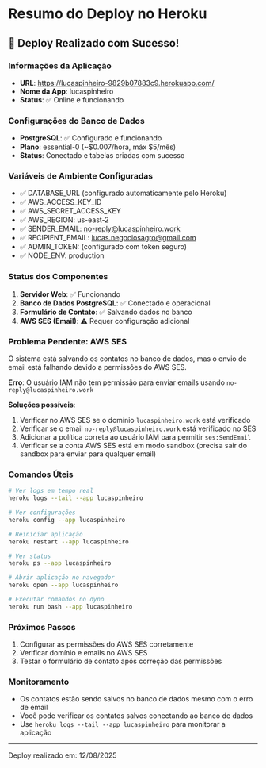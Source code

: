 # Resumo do Deploy no Heroku

## 🎉 Deploy Realizado com Sucesso!

### Informações da Aplicação
- **URL**: https://lucaspinheiro-9829b07883c9.herokuapp.com/
- **Nome da App**: lucaspinheiro
- **Status**: ✅ Online e funcionando

### Configurações do Banco de Dados
- **PostgreSQL**: ✅ Configurado e funcionando
- **Plano**: essential-0 (~$0.007/hora, máx $5/mês)
- **Status**: Conectado e tabelas criadas com sucesso

### Variáveis de Ambiente Configuradas
- ✅ DATABASE_URL (configurado automaticamente pelo Heroku)
- ✅ AWS_ACCESS_KEY_ID
- ✅ AWS_SECRET_ACCESS_KEY
- ✅ AWS_REGION: us-east-2
- ✅ SENDER_EMAIL: no-reply@lucaspinheiro.work
- ✅ RECIPIENT_EMAIL: lucas.negociosagro@gmail.com
- ✅ ADMIN_TOKEN: (configurado com token seguro)
- ✅ NODE_ENV: production

### Status dos Componentes
1. **Servidor Web**: ✅ Funcionando
2. **Banco de Dados PostgreSQL**: ✅ Conectado e operacional
3. **Formulário de Contato**: ✅ Salvando dados no banco
4. **AWS SES (Email)**: ⚠️ Requer configuração adicional

### Problema Pendente: AWS SES
O sistema está salvando os contatos no banco de dados, mas o envio de email está falhando devido a permissões do AWS SES.

**Erro**: O usuário IAM não tem permissão para enviar emails usando `no-reply@lucaspinheiro.work`

**Soluções possíveis**:
1. Verificar no AWS SES se o domínio `lucaspinheiro.work` está verificado
2. Verificar se o email `no-reply@lucaspinheiro.work` está verificado no SES
3. Adicionar a política correta ao usuário IAM para permitir `ses:SendEmail`
4. Verificar se a conta AWS SES está em modo sandbox (precisa sair do sandbox para enviar para qualquer email)

### Comandos Úteis

```bash
# Ver logs em tempo real
heroku logs --tail --app lucaspinheiro

# Ver configurações
heroku config --app lucaspinheiro

# Reiniciar aplicação
heroku restart --app lucaspinheiro

# Ver status
heroku ps --app lucaspinheiro

# Abrir aplicação no navegador
heroku open --app lucaspinheiro

# Executar comandos no dyno
heroku run bash --app lucaspinheiro
```

### Próximos Passos
1. Configurar as permissões do AWS SES corretamente
2. Verificar domínio e emails no AWS SES
3. Testar o formulário de contato após correção das permissões

### Monitoramento
- Os contatos estão sendo salvos no banco de dados mesmo com o erro de email
- Você pode verificar os contatos salvos conectando ao banco de dados
- Use `heroku logs --tail --app lucaspinheiro` para monitorar a aplicação

---
Deploy realizado em: 12/08/2025
